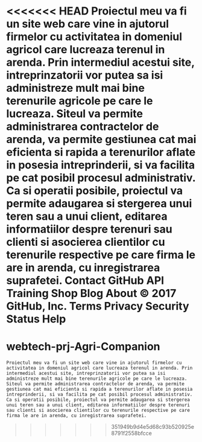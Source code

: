 <<<<<<< HEAD
Proiectul meu va fi un site web care vine in ajutorul firmelor cu activitatea in domeniul agricol care lucreaza terenul in arenda. Prin intermediul acestui site, intreprinzatorii vor putea sa isi administreze mult mai bine terenurile agricole pe care le lucreaza.
Siteul va permite administrarea contractelor de arenda, va permite gestiunea cat mai eficienta si rapida a terenurilor aflate in posesia intreprinderii, si va facilita pe cat posibil procesul administrativ.
Ca si operatii posibile, proiectul va permite adaugarea si stergerea unui teren sau a unui client, editarea informatiilor despre terenuri sau clienti si asocierea clientilor cu terenurile respective pe care firma le are in arenda, cu inregistrarea suprafetei.
Contact GitHub API Training Shop Blog About
© 2017 GitHub, Inc. Terms Privacy Security Status Help
=======
# webtech-prj-Agri-Companion
	Proiectul meu va fi un site web care vine in ajutorul firmelor cu activitatea in domeniul agricol care lucreaza terenul in arenda. Prin intermediul acestui site, intreprinzatorii vor putea sa isi administreze mult mai bine terenurile agricole pe care le lucreaza.
	Siteul va permite administrarea contractelor de arenda, va permite gestiunea cat mai eficienta si rapida a terenurilor aflate in posesia intreprinderii, si va facilita pe cat posibil procesul administrativ.
	Ca si operatii posibile, proiectul va permite adaugarea si stergerea unui teren sau a unui client, editarea informatiilor despre terenuri sau clienti si asocierea clientilor cu terenurile respective pe care firma le are in arenda, cu inregistrarea suprafetei.
>>>>>>> 351949b9d4e5d68c93b520925e8791f2558bfcce
